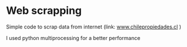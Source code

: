 # Web scrapping

Simple code to scrap data from internet
(link: www.chilepropiedades.cl )

I used python multiprocessing for a better performance 
